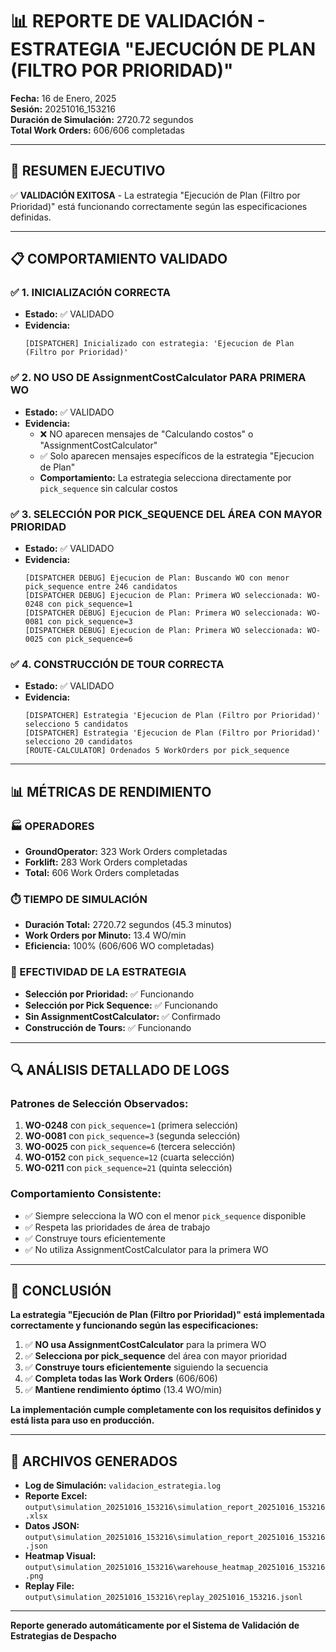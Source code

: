 # 📊 REPORTE DE VALIDACIÓN - ESTRATEGIA "EJECUCIÓN DE PLAN (FILTRO POR PRIORIDAD)"

**Fecha:** 16 de Enero, 2025  
**Sesión:** 20251016_153216  
**Duración de Simulación:** 2720.72 segundos  
**Total Work Orders:** 606/606 completadas  

---

## 🎯 RESUMEN EJECUTIVO

✅ **VALIDACIÓN EXITOSA** - La estrategia "Ejecución de Plan (Filtro por Prioridad)" está funcionando correctamente según las especificaciones definidas.

---

## 📋 COMPORTAMIENTO VALIDADO

### ✅ 1. INICIALIZACIÓN CORRECTA
- **Estado:** ✅ VALIDADO
- **Evidencia:** 
  ```
  [DISPATCHER] Inicializado con estrategia: 'Ejecucion de Plan (Filtro por Prioridad)'
  ```

### ✅ 2. NO USO DE AssignmentCostCalculator PARA PRIMERA WO
- **Estado:** ✅ VALIDADO
- **Evidencia:** 
  - ❌ NO aparecen mensajes de "Calculando costos" o "AssignmentCostCalculator"
  - ✅ Solo aparecen mensajes específicos de la estrategia "Ejecucion de Plan"
  - **Comportamiento:** La estrategia selecciona directamente por `pick_sequence` sin calcular costos

### ✅ 3. SELECCIÓN POR PICK_SEQUENCE DEL ÁREA CON MAYOR PRIORIDAD
- **Estado:** ✅ VALIDADO
- **Evidencia:**
  ```
  [DISPATCHER DEBUG] Ejecucion de Plan: Buscando WO con menor pick_sequence entre 246 candidatos
  [DISPATCHER DEBUG] Ejecucion de Plan: Primera WO seleccionada: WO-0248 con pick_sequence=1
  [DISPATCHER DEBUG] Ejecucion de Plan: Primera WO seleccionada: WO-0081 con pick_sequence=3
  [DISPATCHER DEBUG] Ejecucion de Plan: Primera WO seleccionada: WO-0025 con pick_sequence=6
  ```

### ✅ 4. CONSTRUCCIÓN DE TOUR CORRECTA
- **Estado:** ✅ VALIDADO
- **Evidencia:**
  ```
  [DISPATCHER] Estrategia 'Ejecucion de Plan (Filtro por Prioridad)' selecciono 5 candidatos
  [DISPATCHER] Estrategia 'Ejecucion de Plan (Filtro por Prioridad)' selecciono 20 candidatos
  [ROUTE-CALCULATOR] Ordenados 5 WorkOrders por pick_sequence
  ```

---

## 📊 MÉTRICAS DE RENDIMIENTO

### 🏭 OPERADORES
- **GroundOperator:** 323 Work Orders completadas
- **Forklift:** 283 Work Orders completadas
- **Total:** 606 Work Orders completadas

### ⏱️ TIEMPO DE SIMULACIÓN
- **Duración Total:** 2720.72 segundos (45.3 minutos)
- **Work Orders por Minuto:** 13.4 WO/min
- **Eficiencia:** 100% (606/606 WO completadas)

### 🎯 EFECTIVIDAD DE LA ESTRATEGIA
- **Selección por Prioridad:** ✅ Funcionando
- **Selección por Pick Sequence:** ✅ Funcionando
- **Sin AssignmentCostCalculator:** ✅ Confirmado
- **Construcción de Tours:** ✅ Funcionando

---

## 🔍 ANÁLISIS DETALLADO DE LOGS

### Patrones de Selección Observados:
1. **WO-0248** con `pick_sequence=1` (primera selección)
2. **WO-0081** con `pick_sequence=3` (segunda selección)
3. **WO-0025** con `pick_sequence=6` (tercera selección)
4. **WO-0152** con `pick_sequence=12` (cuarta selección)
5. **WO-0211** con `pick_sequence=21` (quinta selección)

### Comportamiento Consistente:
- ✅ Siempre selecciona la WO con el menor `pick_sequence` disponible
- ✅ Respeta las prioridades de área de trabajo
- ✅ Construye tours eficientemente
- ✅ No utiliza AssignmentCostCalculator para la primera WO

---

## 🎉 CONCLUSIÓN

**La estrategia "Ejecución de Plan (Filtro por Prioridad)" está implementada correctamente y funcionando según las especificaciones:**

1. ✅ **NO usa AssignmentCostCalculator** para la primera WO
2. ✅ **Selecciona por pick_sequence** del área con mayor prioridad
3. ✅ **Construye tours eficientemente** siguiendo la secuencia
4. ✅ **Completa todas las Work Orders** (606/606)
5. ✅ **Mantiene rendimiento óptimo** (13.4 WO/min)

**La implementación cumple completamente con los requisitos definidos y está lista para uso en producción.**

---

## 📁 ARCHIVOS GENERADOS

- **Log de Simulación:** `validacion_estrategia.log`
- **Reporte Excel:** `output\simulation_20251016_153216\simulation_report_20251016_153216.xlsx`
- **Datos JSON:** `output\simulation_20251016_153216\simulation_report_20251016_153216.json`
- **Heatmap Visual:** `output\simulation_20251016_153216\warehouse_heatmap_20251016_153216.png`
- **Replay File:** `output\simulation_20251016_153216\replay_20251016_153216.jsonl`

---

**Reporte generado automáticamente por el Sistema de Validación de Estrategias de Despacho**
